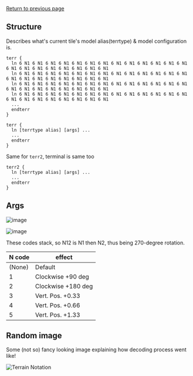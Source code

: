 [Return to previous page](/Decoded/README.md#decoded-structure)

## Structure

Describes what's current tile's model alias(terrtype) & model configuration is.  

```text
terr { 
  ln 6 N1 6 N1 6 N1 6 N1 6 N1 6 N1 6 N1 6 N1 6 N1 6 N1 6 N1 6 N1 6 N1 6 N1 6 N1 6 N1 6 N1 6 N1 6 N1 6 N1 6 N1   
  ln 6 N1 6 N1 6 N1 6 N1 6 N1 6 N1 6 N1 6 N1 6 N1 6 N1 6 N1 6 N1 6 N1 6 N1 6 N1 6 N1 6 N1 6 N1 6 N1 6 N1 6 N1   
  ln 6 N1 6 N1 6 N1 6 N1 6 N1 6 N1 6 N1 6 N1 6 N1 6 N1 6 N1 6 N1 6 N1 6 N1 6 N1 6 N1 6 N1 6 N1 6 N1 6 N1 6 N1   
  ln 6 N1 6 N1 6 N1 6 N1 6 N1 6 N1 6 N1 6 N1 6 N1 6 N1 6 N1 6 N1 6 N1 6 N1 6 N1 6 N1 6 N1 6 N1 6 N1 6 N1 6 N1   
  ...
  endterr
}
```

```text
terr {
  ln [terrtype alias] [args] ...
  ...
  endterr
}
```

Same for `terr2`, terminal is same too

```text
terr2 {
  ln [terrtype alias] [args] ...
  ...
  endterr
}
```

## Args

![image](https://github.com/jupiterbjy/OpenAT/assets/26041217/be8102b9-2268-4a09-9418-01baf3f90c56)

![image](https://github.com/jupiterbjy/OpenAT/assets/26041217/17322b7d-7fe4-442f-9536-80ddf583938f)

These codes stack, so N12 is N1 then N2, thus being 270-degree rotation.

| N code | effect             |
|--------|--------------------|
| (None) | Default            |
| 1      | Clockwise +90 deg  |
| 2      | Clockwise +180 deg |
| 3      | Vert. Pos. +0.33   |
| 4      | Vert. Pos. +0.66   |
| 5      | Vert. Pos. +1.33   |

## Random image

Some (not so) fancy looking image explaining how decoding process went like!

![Terrain Notation](https://github.com/jupiterbjy/OpenAT/assets/45421813/dbdff2ff-ed22-4747-bcaa-f86cea20ab37)
